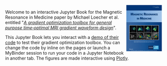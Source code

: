 
<img src="images/mrm_v84_6.gif" style="width:114px;height:150;"  align="right">

Welcome to an interactive Jupyter Book for the Magnetic Resonance in Medicine paper by Michael Loecher et al. entitled "[*A gradient optimization toolbox for general purpose time‐optimal MRI gradient waveform design*](https://onlinelibrary.wiley.com/doi/full/10.1002/mrm.28384)".

This Jupyter Book lets you interact with a [demo of their code](https://github.com/cmr-group/gropt) to test their gradient optimization toolbox. You can change the code by inline on the pages or launch a MyBinder session to run your code in a Jupyter Notebook in another tab. The figures are made interactive using [Plotly](https://plotly.com).
